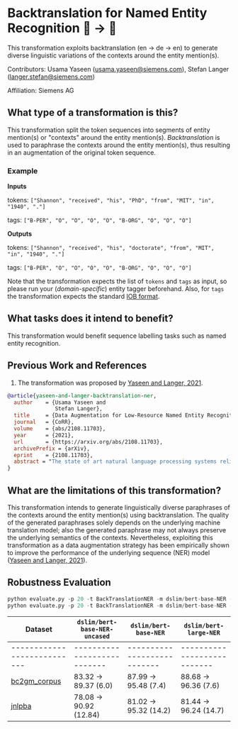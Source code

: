 # Backtranslation for Named Entity Recognition 🦓 ️→ 🐎
This transformation exploits backtranslation (en &rarr; de &rarr; en) to generate diverse linguistic variations of the contexts around the entity mention(s).

Contributors: Usama Yaseen (usama.yaseen@siemens.com), Stefan Langer (langer.stefan@siemens.com)

Affiliation: Siemens AG

## What type of a transformation is this?
This transformation split the token sequences into segments of entity mention(s) or "contexts" around the entity mention(s). *Backtranslation* is used to paraphrase the contexts around the entity mention(s), thus resulting in an augmentation of the original token sequence.

### Example

**Inputs**

tokens: `["Shannon", "received", "his", "PhD", "from", "MIT", "in", "1940", "."]`

tags: `["B-PER", "O", "O", "O", "O", "B-ORG", "O", "O", "O"]`

**Outputs**

tokens: `["Shannon", "received", "his", "doctorate", "from", "MIT", "in", "1940", "."]`

tags: `["B-PER", "O", "O", "O", "O", "B-ORG", "O", "O", "O"]`


Note that the transformation expects the list of `tokens` and `tags` as input, so please run your (*domain-specific*) entity tagger beforehand. Also, for `tags` the transformation expects the standard [IOB format](https://en.wikipedia.org/wiki/Inside%E2%80%93outside%E2%80%93beginning_(tagging)).


## What tasks does it intend to benefit?
This transformation would benefit sequence labelling tasks such as named entity recognition.

## Previous Work and References
1) The transformation was proposed by [Yaseen and Langer, 2021](https://arxiv.org/abs/2108.11703).

```bibtex
@article{yaseen-and-langer-backtranslation-ner,
  author    = {Usama Yaseen and
               Stefan Langer},
  title     = {Data Augmentation for Low-Resource Named Entity Recognition Using Backtranslation},
  journal   = {CoRR},
  volume    = {abs/2108.11703},
  year      = {2021},
  url       = {https://arxiv.org/abs/2108.11703},
  archivePrefix = {arXiv},
  eprint    = {2108.11703},
  abstract = "The state of art natural language processing systems relies on sizable training datasets to achieve high performance. Lack of such datasets in the specialized low resource domains lead to suboptimal performance. In this work, we adapt backtranslation to generate high quality and linguistically diverse synthetic data for low-resource named entity recognition. We perform experiments on two datasets from the materials science (MaSciP) and biomedical domains (S800). The empirical results demonstrate the effectiveness of our proposed augmentation strategy, particularly in the low-resource scenario."
}
```

## What are the limitations of this transformation?
This transformation intends to generate linguistically diverse paraphrases of the contexts around the entity mention(s) using backtranslation. The quality of the generated paraphrases solely depends on the underlying machine translation model; also the generated paraphrase may not always preserve the underlying semantics of the contexts.
Nevertheless, exploiting this transformation as a data augmentation strategy has been empirically shown to improve the performance of the underlying sequence (NER) model ([Yaseen and Langer, 2021](https://arxiv.org/abs/2108.11703)).


## Robustness Evaluation

```python
python evaluate.py -p 20 -t BackTranslationNER -m dslim/bert-base-NER -d bc2gm_corpus
python evaluate.py -p 20 -t BackTranslationNER -m dslim/bert-base-NER -d jnlpba
```

| Dataset                     | `dslim/bert-base-NER-uncased`          | `dslim/bert-base-NER`     | `dslim/bert-large-NER`     |
| --------------------------- | --------------------------- | --------------------------- | --------------------------- |
| --------------------------- | --------------------------- | --------------------------- | --------------------------- |
| [bc2gm_corpus](https://huggingface.co/datasets/bc2gm_corpus)              | 83.32 -> 89.37 (6.0)       | 87.99 -> 95.48 (7.4)   | 88.68 -> 96.36 (7.6)  |
| [jnlpba](https://huggingface.co/datasets/jnlpba)                          | 78.08 -> 90.92 (12.84)     | 81.02 -> 95.32 (14.2)  | 81.44 -> 96.24 (14.7) |
